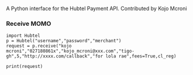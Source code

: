A Python interface for the Hubtel Payment API.
Contributed by Kojo Mcroni




### Receive MOMO
```
import Hubtel
p = Hubtel("username","password","merchant")
request = p.receive("kojo mcroni","027180861x","kojo_mcroni@xxx.com","tigo-gh",5,"http://xxxx.com/callback","for lola rae",fees=True,cl_reg)
  
print(request)

```
